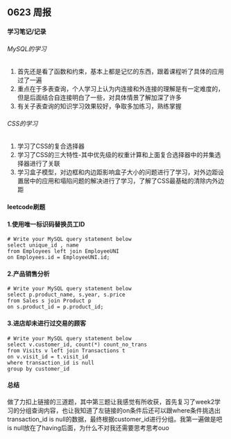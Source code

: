 ## 0623  周报
#### 学习笔记/记录
###### MySQL的学习
1. 首先还是看了函数和约束，基本上都是记忆的东西，跟着课程听了具体的应用过了一遍
2. 重点在于多表查询，个人学习上认为内连接和外连接的理解是有一定难度的，但是后面结合自连接明白了一些，对具体情景了解加深了许多
3. 有关子表查询的知识学习效果较好，争取多加练习，熟练掌握
###### CSS的学习
1. 学习了CSS的复合选择器
2. 学习了CSS的三大特性-其中优先级的权重计算和上面复合选择器中的并集选择器进行了关联
3. 学习盒子模型，对边框和内边距影响盒子大小的问题进行了学习，对外边距设置居中的应用和塌陷问题的解决进行了学习，了解了CSS最基础的清除内外边距

#### leetcode刷题
#### 1.使用唯一标识码替换员工ID
```
# Write your MySQL query statement below
select unique_id , name
from Employees left join EmployeeUNI
on Employees.id = EmployeeUNI.id;
```
#### 2.产品销售分析
```
# Write your MySQL query statement below
select p.product_name, s.year, s.price
from Sales s join Product p
on s.product_id = p.product_id;
```
#### 3.进店却未进行过交易的顾客
```
# Write your MySQL query statement below
select v.customer_id, count(*) count_no_trans
from Visits v left join Transactions t
on v.visit_id = t.visit_id
where transaction_id is null
group by customer_id
```
#### 总结
做了力扣上链接的三道题，其中第三题让我感觉有所收获，首先复习了week2学习的分组查询内容，也让我知道了左链接的on条件后还可以跟where条件挑选出transaction_id is null的数据，最终根据customer_id进行分组。我第一遍做是吧is null放在了having后面，为什么不对我还需要思考思考ouo
